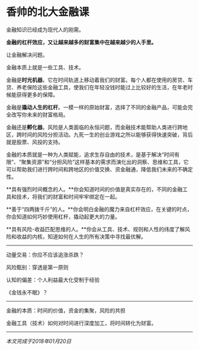 # 香帅的北大金融课

金融知识已经成为现代人的刚需。

**金融的杠杆效应，又让越来越多的财富集中在越来越少的人手里。**

让金融解决问题。

金融本质上就是一些工具、技术。

金融是**时光机器**。它在时间轨道上移动着我们的财富。每个人都在使用的房贷、车贷、养老保险这些金融工具，使我们在年轻没钱时能过上比较好的生活，在年老时候能获得更多的保障。

金融是**撬动人生的杠杆**。一模一样的原始财富，选择了不同的金融产品，可能会完全改写你未来的财富格局。

金融还是**孵化器**。风险是人类面临的永恒问题，而金融技术能帮助人类进行跨地区，跨时间的风险分担活动。九死一生的创业游戏之所以能够获得快速突破，背后就是股票、风投的支持。

金融的本质就是一种为人类赋能，追求生存自由的技术，是基于解决“时间有限”、“聚集资源”和“分担风险”这样基本的需求而演化出的洞察、思维和工具，它可以帮助我们进行跨时间和跨地区的价值交换、资金融通，降低我们未来的不确定性。


**具有强烈时间概念的人。**你会知道时间的价值是真实存在的，不同的金融工具和技术，将我们的财富和时间牢牢绑定在一起。

**善于“四两拨千斤”的人。**你会明白金融的魔力来自杠杆效应，在关键的时点，你会知道如何巧妙使用杠杆，撬动起更大的力量。

**具有风险-收益匹配思维的人。**你会从工具、技术、规则和人性的纬度了解风险和收益的内核，知道如何在人生的所有决策中寻找最优解。


---

动量交易：你应不应该追涨杀跌？

风险甄别：穿透是第一原则

认知的偏差：个人利益最大化受制于经验

《金钱永不眠》？

---

金融的本质：时间的价值，资金的集聚，风险的共担

金融工具（技术）如何对时间进行深度加工，将时间转化为财富。

---

_本文完成于2018年01月20日_


